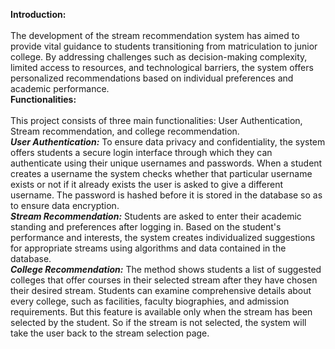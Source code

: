 <b>Introduction: </b><br><br>
The development of the stream recommendation system has aimed to provide vital guidance to students transitioning from matriculation to junior college. By addressing challenges such as decision-making complexity, limited access to resources, and technological barriers, the system offers personalized recommendations based on individual preferences and academic performance.
<br>
<b>Functionalities:</b><br><br>
This project consists of three main  functionalities: User Authentication, Stream recommendation, and college recommendation.
<br>
<i><b>User Authentication:</i></b> To ensure data privacy and confidentiality, the system offers students a secure login interface through which they can authenticate using their unique usernames and passwords. When a student creates a username the system checks whether that particular username exists or not if it already exists the user is asked to give a different username. The password is hashed before it is stored in the database so as to ensure data encryption.
<br>
<i><b>Stream Recommendation:</i></b> Students are asked to enter their academic standing and preferences after logging in. Based on the student's performance and interests, the system creates individualized suggestions for appropriate streams using algorithms and data contained in the database.
<br>
<i><b>College Recommendation:</i></b> The method shows students a list of suggested colleges that offer courses in their selected stream after they have chosen their desired stream. Students can examine comprehensive details about every college, such as facilities, faculty biographies, and admission requirements. But this feature is available only when the stream has been selected by the student. So if the stream is not selected, the system will take the user back to the stream selection page.
